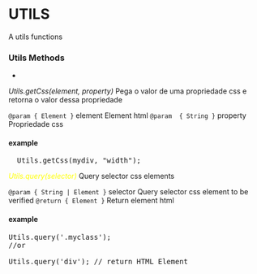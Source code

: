 UTILS
=====
A utils functions


### Utils Methods
-

<i>Utils.getCss(element, property)</i>
Pega o valor de uma propriedade css e retorna o valor dessa propriedade

`@param { Element }` element Element html
`@param  { String }` property Propriedade css

#### example 
<pre>
  Utils.getCss(mydiv, "width");
</pre>


<i style="color:#ff0;">Utils.query(selector)</i>
Query selector css elements

`@param { String | Element }` selector Query selector css element to be verified
`@return { Element }` Return element html

#### example 
<pre>
Utils.query('.myclass'); 
//or 

Utils.query('div'); // return HTML Element <div><div>
</pre>

    
